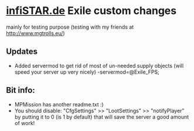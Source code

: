 [infiSTAR.de](http://www.infiSTAR.de) Exile custom changes
=============
mainly for testing purpose (testing with my friends at http://www.mgtrolls.eu/)

Updates
--------------------------
- Added servermod to get rid of most of un-needed supply objects (will speed your server up very nicely) -servermod=@Exile_FPS;

Bit info:
--------------------------
- MPMission has another readme.txt :)
- You should disable:
"CfgSettings" >> "LootSettings" >> "notifyPlayer" by putting it to 0 (is 1 by default)
that will save the server a good amount of work!